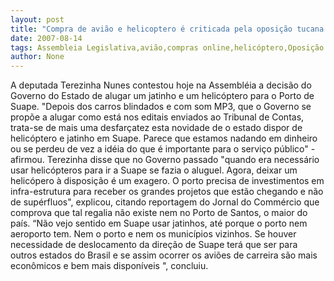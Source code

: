 ```yaml
---
layout: post
title: "Compra de avião e helicoptero é criticada pela oposição tucana na Assembléia Legislativa"
date: 2007-08-14
tags: Assembleia Legislativa,avião,compras online,helicóptero,Oposição
author: None
---
```

A deputada Terezinha Nunes contestou hoje na Assembl&eacute;ia a decis&atilde;o do Governo do Estado de alugar um jatinho e um helic&oacute;ptero para o Porto de Suape.
&quot;Depois dos carros blindados e com som MP3, que o Governo se prop&otilde;e a alugar como est&aacute; nos editais enviados ao Tribunal de Contas, trata-se de mais uma desfar&ccedil;atez esta novidade de o estado dispor de helic&oacute;ptero e jatinho em Suape. Parece que estamos nadando em dinheiro ou se perdeu de vez a id&eacute;ia do que &eacute; importante para o servi&ccedil;o p&uacute;blico&quot; - afirmou.
Terezinha disse que no Governo passado &quot;quando era necess&aacute;rio usar helic&oacute;pteros para ir a Suape se fazia o aluguel. Agora, deixar um helic&oacute;pero &agrave; disposi&ccedil;&atilde;o &eacute; um exagero. O porto precisa de investimentos em infra-estrutura para receber os grandes projetos que est&atilde;o chegando e n&atilde;o de sup&eacute;rfluos&quot;, explicou, citando reportagem do Jornal do Comm&eacute;rcio que comprova que tal regalia n&atilde;o existe nem no Porto de Santos, o maior do pa&iacute;s. 
&ldquo;N&atilde;o vejo sentido em Suape usar jatinhos, at&eacute; porque o porto nem aeroporto tem. Nem o porto e nem os munic&iacute;pios vizinhos. Se houver necessidade de deslocamento da dire&ccedil;&atilde;o de Suape ter&aacute; que ser para outros estados do Brasil e se assim ocorrer os avi&otilde;es de carreira s&atilde;o mais econ&ocirc;micos e bem mais dispon&iacute;veis &quot;, concluiu. 